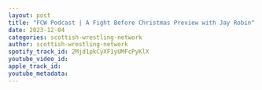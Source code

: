 ```yaml
---
layout: post
title: "FCW Podcast | A Fight Before Christmas Preview with Jay Robin"
date: 2023-12-04
categories: scottish-wrestling-network
author: scottish-wrestling-network
spotify_track_id: 2Mjd1pkCyXF1yUMFcPyKlX
youtube_video_id: 
apple_track_id: 
youtube_metadata: 
---
```

